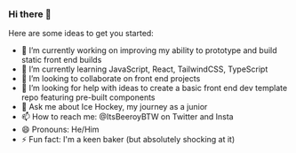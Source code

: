 ### Hi there 👋

Here are some ideas to get you started:

- 🔭 I’m currently working on improving my ability to prototype and build static front end builds
- 🌱 I’m currently learning JavaScript, React, TailwindCSS, TypeScript
- 👯 I’m looking to collaborate on front end projects
- 🤔 I’m looking for help with ideas to create a basic front end dev template repo featuring pre-built components
- 💬 Ask me about Ice Hockey, my journey as a junior
- 📫 How to reach me: @ItsBeeroyBTW on Twitter and Insta
- 😄 Pronouns: He/Him
- ⚡ Fun fact: I'm a keen baker (but absolutely shocking at it)
